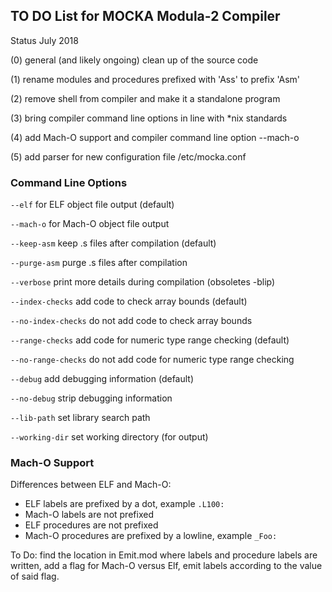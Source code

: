 ## TO DO List for MOCKA Modula-2 Compiler
Status July 2018

(0) general (and likely ongoing) clean up of the source code

(1) rename modules and procedures prefixed with 'Ass' to prefix 'Asm'

(2) remove shell from compiler and make it a standalone program

(3) bring compiler command line options in line with *nix standards

(4) add Mach-O support and compiler command line option --mach-o

(5) add parser for new configuration file /etc/mocka.conf

### Command Line Options

`--elf`     for ELF object file output (default)

`--mach-o`  for Mach-O object file output

`--keep-asm`  keep .s files after compilation (default)

`--purge-asm`  purge .s files after compilation

`--verbose`  print more details during compilation (obsoletes -blip)

`--index-checks` add code to check array bounds (default)

`--no-index-checks` do not add code to check array bounds

`--range-checks` add code for numeric type range checking (default)

`--no-range-checks` do not add code for numeric type range checking

`--debug` add debugging information (default)

`--no-debug` strip debugging information

`--lib-path` set library search path

`--working-dir` set working directory (for output)

### Mach-O Support

Differences between ELF and Mach-O:

* ELF labels are prefixed by a dot, example `.L100:`
* Mach-O labels are not prefixed
* ELF procedures are not prefixed
* Mach-O procedures are prefixed by a lowline, example `_Foo:`

To Do: find the location in Emit.mod where labels and procedure labels are written,
add a flag for Mach-O versus Elf, emit labels according to the value of said flag.
